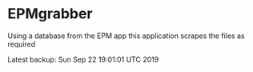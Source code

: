 # EPMgrabber
Using a database from the EPM app this application scrapes the files as required


Latest backup: Sun Sep 22 19:01:01 UTC 2019
